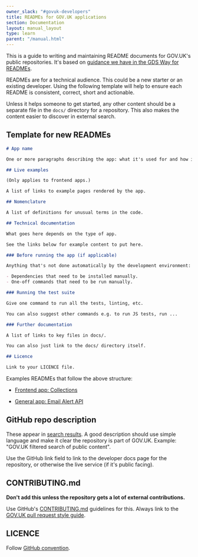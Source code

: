 ```yaml
---
owner_slack: "#govuk-developers"
title: READMEs for GOV.UK applications
section: Documentation
layout: manual_layout
type: learn
parent: "/manual.html"
---
```


This is a guide to writing and maintaining README documents for GOV.UK's public repositories. It's based on [guidance we have in the GDS Way for READMEs](https://gds-way.cloudapps.digital/manuals/readme-guidance.html#writing-readmes).

READMEs are for a technical audience. This could be a new starter or an existing developer. Using the following template will help to ensure each README is consistent, correct, short and actionable.

Unless it helps someone to get started, any other content should be a separate file in the `docs/` directory for a repository. This also makes the content easier to discover in external search.

## Template for new READMEs

```markdown
# App name

One or more paragraphs describing the app: what it's used for and how it relates to the rest of GOV.UK. Try to link to existing documentation and other READMEs to help keep the description concise.

## Live examples

(Only applies to frontend apps.)

A list of links to example pages rendered by the app.

## Nomenclature

A list of definitions for unusual terms in the code.

## Technical documentation

What goes here depends on the type of app.

See the links below for example content to put here.

### Before running the app (if applicable)

Anything that's not done automatically by the development environment:

- Dependencies that need to be installed manually.
- One-off commands that need to be run manually.

### Running the test suite

Give one command to run all the tests, linting, etc.

You can also suggest other commands e.g. to run JS tests, run ...

### Further documentation

A list of links to key files in docs/.

You can also just link to the docs/ directory itself.

## Licence

Link to your LICENCE file.
```

Examples READMEs that follow the above structure:

- [Frontend app: Collections](https://github.com/alphagov/collections/blob/13e53b7b63b2a9c1e618ba309756523341befc5b/README.md#technical-documentation)

- [General app: Email Alert API](https://github.com/alphagov/email-alert-api/blob/451481ce0b6335bb1f640ef52fa0e8305f38d09c/README.md#technical-documentation)

## GitHub repo description

These appear in [search results](https://github.com/alphagov/). A good description should use simple language and make it clear the repository is part of GOV.UK. Example: "GOV.UK filtered search of public content".

Use the GitHub link field to link to the developer docs page for the repository, or otherwise the live service (if it's public facing).

## CONTRIBUTING.md

**Don't add this unless the repository gets a lot of external contributions.**

Use GitHub's [CONTRIBUTING.md](https://help.github.com/articles/setting-guidelines-for-repository-contributors/) guidelines for this. Always link to the [GOV.UK pull request style guide](https://github.com/alphagov/styleguides/blob/master/pull-requests.md).

## LICENCE

Follow [GitHub convention](https://help.github.com/articles/open-source-licensing/#where-does-the-license-live-on-my-repository).

